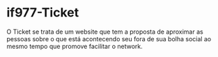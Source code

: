 # if977-Ticket

O Ticket se trata de um website que tem a proposta de aproximar as pessoas sobre o que está acontecendo seu fora de sua bolha social ao mesmo tempo que promove facilitar o network.
